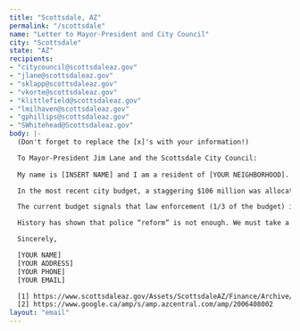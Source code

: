 ```yaml
---
title: "Scottsdale, AZ"
permalink: "/scottsdale"
name: "Letter to Mayor-President and City Council"
city: "Scottsdale"
state: "AZ"
recipients:
- "citycouncil@scottsdaleaz.gov"
- "jlane@scottsdaleaz.gov"
- "sklapp@scottsdaleaz.gov"
- "vkorte@scottsdaleaz.gov"
- "klittlefield@scottsdaleaz.gov"
- "lmilhaven@scottsdaleaz.gov"
- "gphillips@scottsdaleaz.gov"
- "SWhitehead@Scottsdaleaz.gov"
body: |-
  (Don't forget to replace the [x]'s with your information!)

  To Mayor-President Jim Lane and the Scottsdale City Council:
  
  My name is [INSERT NAME] and I am a resident of [YOUR NEIGHBORHOOD]. I am writing to demand that the Scottsdale City Council adopt a budget that prioritizes community well-being, and redirects funding away from the police.

  In the most recent city budget, a staggering $106 million was allocated to the Scottsdale police department [1]. Latinx people comprise 31% of Arizona’s resident population, but are disproportionately sentenced for drug for marijuana distribution, representing 42% of arrests for marijuana distribution and 81.5% of the people sent to prison for distribution [2].

  The current budget signals that law enforcement (1/3 of the budget) is almost three times more important than community outreach, and I do not believe that this aligns with most residents' values. I demand that we reallocate funds from the police department to programs proven to more effectively promote a safe and equitable community and to address economic disparities. Effective programs could include community-based mental health services, substance abuse treatment services, affordable housing programs, and more. We need a budget that reflects the actual needs of Scottsdale residents.

  History has shown that police “reform” is not enough. We must take a hard look at the ways that the current system in place fails to serve–and in fact actively harms–our community, and come together to reimagine the role of police in our city. I strongly urge you to remove funding from the police department and reallocate it to social services that make a meaningful difference for the people of Scottsdale.

  Sincerely, 

  [YOUR NAME]
  [YOUR ADDRESS]
  [YOUR PHONE]
  [YOUR EMAIL]

  [1] https://www.scottsdaleaz.gov/Assets/ScottsdaleAZ/Finance/Archive/FY+2019-20/FY2019-20Volume1BudgetSummary.pdf
  [2] https://www.google.ca/amp/s/amp.azcentral.com/amp/2006408002
layout: "email"
---
```


